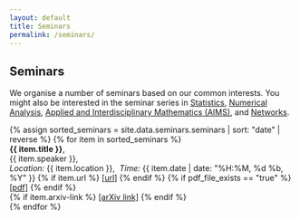 ```yaml
---
layout: default
title: Seminars
permalink: /seminars/
---
```


## Seminars

We organise a number of seminars based on our common interests. You might also be interested in the seminar series in [Statistics](https:\\people.bath.ac.uk\kmph20\seminars.html), [Numerical Analysis](https://bath-numerical-analysis.github.io/events/current_seminars.html\naseminar.html), [Applied and Interdisciplinary Mathematics (AIMS)](https://wiki.bath.ac.uk/display/cnmseminar/), and [Networks](https:\\people.bath.ac.uk\ma3tcr\cncb_calendar.html).

<div class="container">
{% assign sorted_seminars = site.data.seminars.seminars | sort: "date" | reverse %}
{% for item in sorted_seminars %}
	<div class="row align-items-center shadow-sm p-1 mb-3 bg-light rounded border border-light">
		<div class="col-xs-12">
			<b>{{ item.title }}</b>, <br class="d-none d-lg-block" />
			{{ item.speaker }}, <br class="d-xs-block d-lg-block" />
			<i>Location:</i> {{ item.location }},&nbsp;&nbsp;<i>Time:</i> {{ item.date | date: "%H:%M, %d %b, %Y" }}
      {% if  item.url %}
      	<a href="{{ item.url }}">[url]</a> 
      {% endif %}
			{% if pdf_file_exists == "true" %}
				<a href="{{ pdf_file }}">[pdf]</a> 
			{% endif %}
<br />
			{% if item.arxiv-link %}
				<a href="{{ item.arxiv-link }}">[arXiv link]</a> 
			{% endif %}
		</div>
	</div>
{% endfor %}
</div>
